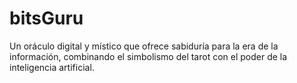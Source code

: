 # bitsGuru
Un oráculo digital y místico que ofrece sabiduría para la era de la información, combinando el simbolismo del tarot con el poder de la inteligencia artificial.
